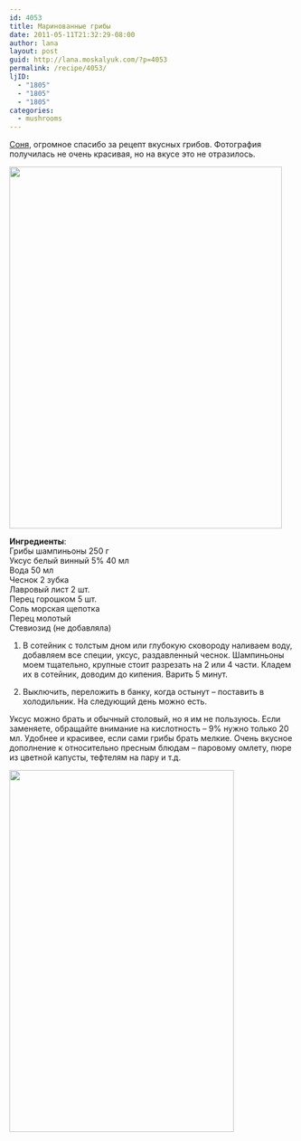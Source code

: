 ```yaml
---
id: 4053
title: Маринованные грибы
date: 2011-05-11T21:32:29-08:00
author: lana
layout: post
guid: http://lana.moskalyuk.com/?p=4053
permalink: /recipe/4053/
ljID:
  - "1805"
  - "1805"
  - "1805"
categories:
  - mushrooms
---
```

[Соня](http://tastydiet.livejournal.com/5519.html), огромное спасибо за рецепт вкусных грибов. Фотография получилась не очень красивая, но на вкусе это не отразилось.

<img loading="lazy" class="alignnone" title="mushrooms" src="http://farm3.static.flickr.com/2310/5711776651_262f03c05b_z.jpg" alt="" width="482" height="640" /> 

**Ингредиенты**:  
Грибы шампиньоны 250 г  
Уксус белый винный 5% 40 мл  
Вода 50 мл  
Чеснок 2 зубка  
Лавровый лист 2 шт.  
Перец горошком 5 шт.  
Соль морская щепотка  
Перец молотый  
Стевиозид (не добавляла)

1. В сотейник с толстым дном или глубокую сковороду наливаем воду, добавляем все специи, уксус, раздавленный чеснок. Шампиньоны моем тщательно, крупные стоит разрезать на 2 или 4 части. Кладем их в сотейник, доводим до кипения. Варить 5 минут.

2. Выключить, переложить в банку, когда остынут – поставить в холодильник. На следующий день можно есть.

Уксус можно брать и обычный столовый, но я им не пользуюсь. Если заменяете, обращайте внимание на кислотность – 9% нужно только 20 мл. Удобнее и красивее, если сами грибы брать мелкие. Очень вкусное дополнение к относительно пресным блюдам – паровому омлету, пюре из цветной капусты, тефтелям на пару и т.д.

<img loading="lazy" class="alignnone" title="mushrooms" src="http://farm4.static.flickr.com/3421/5712339442_1aae3b258c_z.jpg" alt="" width="397" height="640" />